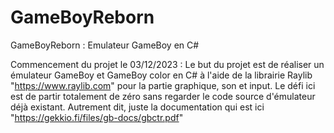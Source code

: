 # GameBoyReborn
GameBoyReborn : Emulateur GameBoy en C#

Commencement du projet le 03/12/2023 : Le but du projet est de réaliser un émulateur GameBoy et GameBoy color en C# à l'aide de la librairie Raylib "https://www.raylib.com" pour la partie graphique, son et input.
Le défi ici est de partir totalement de zéro sans regarder le code source d'émulateur déjà existant. Autrement dit, juste la documentation qui est ici "https://gekkio.fi/files/gb-docs/gbctr.pdf"
